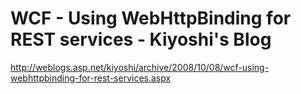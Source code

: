 <!--
id: 184798014
link: http://kevinisom.info/post/184798014/wcf-using-webhttpbinding-for-rest-services
slug: wcf-using-webhttpbinding-for-rest-services
date: Fri Sep 11 2009 10:12:10 GMT+1200 (NZST)
raw: {"blog_name":"kevinisom","id":184798014,"post_url":"http://kevinisom.info/post/184798014/wcf-using-webhttpbinding-for-rest-services","slug":"wcf-using-webhttpbinding-for-rest-services","type":"link","date":"2009-09-10 22:12:10 GMT","timestamp":1252620730,"state":"published","format":"html","reblog_key":"QdEHkPuz","tags":[],"short_url":"http://tmblr.co/Zw68YyB0yi_","highlighted":[],"feed_item":"http://weblogs.asp.net/kiyoshi/archive/2008/10/08/wcf-using-webhttpbinding-for-rest-services.aspx","from_feed_id":"650234","note_count":0,"title":"WCF - Using WebHttpBinding for REST services - Kiyoshi's Blog","url":"http://weblogs.asp.net/kiyoshi/archive/2008/10/08/wcf-using-webhttpbinding-for-rest-services.aspx","description":""}
publish: 2009-09-011
tags: 
title: WCF - Using WebHttpBinding for REST services - Kiyoshi's Blog
-->


WCF - Using WebHttpBinding for REST services - Kiyoshi's Blog
=============================================================

<http://weblogs.asp.net/kiyoshi/archive/2008/10/08/wcf-using-webhttpbinding-for-rest-services.aspx>

